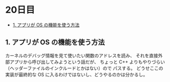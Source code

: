 # 20日目

<!-- mtoc-start -->

- [1. アプリが OS の機能を使う方法](#1-アプリが-os-の機能を使う方法)

<!-- mtoc-end -->

## 1. アプリが OS の機能を使う方法

カーネルのデバッグ情報を見て使いたい関数のアドレスを読み、
それを直接外部アプリから呼び出してみようという話だが、
ちょっと C++ よりもやりづらい（ヘッダーファイルのインクルードとかはない）ので
パスする。
どうせここの実装が最終的な OS に入るわけではないし、どうやるのかは分かるし。
